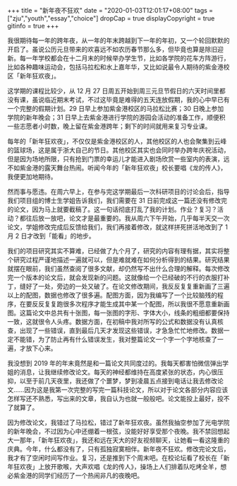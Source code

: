 +++
title = "新年夜不狂欢"
date = "2020-01-03T12:01:17+08:00"
tags = ["zju","youth","essay","choice"]
dropCap = true
displayCopyright = true
gitinfo = true
+++

我很期待每一年的跨年夜，从一年的年末跨越到下一年的年初，又一个轮回默默的开启了。虽说公历元旦带来的欢喜远不如农历春节那么多，但毕竟也算是除旧迎新。每一年学校都会在十二月末的时候举办学生节，比如各学院的花车方阵游行，比如各种趣味运动会，包括马拉松和水上嘉年华，又比如说最令人期待的紫金港校区「新年狂欢夜」。

这学期的课程比较少，从 12 月 27 日周五开始到周三元旦节假日的六天时间里都没有课，虽说临近期末考试，不过这毕竟是难得的五天连放假期，我的心中早已有一个完整的假期计划。29 日早上参加紫金港校区的马拉松比赛；30 日晚上参加学院的新年晚会；31 日早上去紫金港进行学院的游园会活动的准备工作，顺便积一些志愿者小时数，晚上留在紫金港跨年；剩下的时间就用来复习专业课。

每年的「新年狂欢夜」，不仅仅是紫金港校区的人，其他校区的人也会聚集到云峰的篮球场，这是属于浙大自己的节日。其他校区其实也会同时举办跨年庆祝活动，但是因为场地所限，只有抢到门票的幸运儿才能进入剧场欣赏一些室内的表演，远不如紫金港的露天舞台热闹。听闻今年的「新年狂欢夜」校长要唱《龙的传人》，我便更加地期待。

然而事与愿违。在周六早上，在参与完这学期最后一次科研项目的讨论会后，指导我们项目组的博士生学姐告诉我们，我们需要在 31 日前完成这一篇还没有修改完的论文，因为马上就要截稿了。这一句话彻底打乱了我的计划。作业？复习？活动？都往后放一放吧，论文才是最重要的。我从周六下午开始，几乎每半天交一次论文，学姐修改完成后反馈给我们，我们再接着修改，就这样拼死拼活地改到了 1 月 2 日才改到「能看」的地步。

我们的项目研究其实不算难，已经做了九个月了，研究的内容有理有据，其实将整个研究过程严谨地描述一遍就可以，但是难就难在如何分析得到的结果。研究结果就摆在眼前，我们虽然查阅了很多文献，却仍然写不出什么合理的解释。每次修改完一个版本的论文后，就会发现新的问题。这就像给一个已经破的不行的衣服打补丁，缝好了一处，旁边的一处又破了。在论文修改期间，我反反复复重新画了三遍以上的配图，数据也修改了很多遍。配图方面，因为我编写了一个比较脑残的程序，在要反反复复跑很多次程序才能生成其中某一个配图，所以我很不愿意重新画图。这篇论文中总共有十张图，每一张图的字形、字体大小，线条的粗细都要保持一致，这就很令人头疼。数据方面，在初稿中我对所写的公式和数据没有认真核查，出现了一些错误，直到最后几天才发现这些错误，才急急忙忙地修改。数据一定不能错，为了防止再有什么错误发生，我对整篇论文一个字一个字地核查了一遍，才放下心来。

我没想到 2019 年的年末竟然是和一篇论文共同度过的。我每天都害怕微信弹出学姐的消息，让我继续修改论文。每天的神经都维持在高度紧张的状态，内心很压抑，以至于前几天夜里，我还做了个噩梦，梦到凌晨五点接到电话让我去修改论文……因为这是我第一次完整的写完一篇科技论文，所以对于论文各部分内容应该怎样写还不熟悉，写出来的文章，我自认为也就一般般吧。论文能投上最好，投不了就算了。

因为修改论文，我错过了马拉松，错过了新年狂欢夜。虽然我抽空参加了光电学院的新年晚会，不过因为心中还绷着一根弦，没能好好享受那个夜晚。我不禁回想起大一那年，「新年狂欢夜」，我还和远在天大的好友视频聊天，让她看一看这隆重的庆典。今年，什么都没有了，只有孤独寂寞相伴。新年夜不狂欢。修改完论文后，我才有了空闲时间写作业。复习，还是推到下个周末吧。在校论坛看了校长在「新年狂欢夜」上放开歌喉，大声欢唱《龙的传人》，操场上人们排着队吃烤全羊，想必紫金港的同学们经历了一个热闹非凡的夜晚吧。